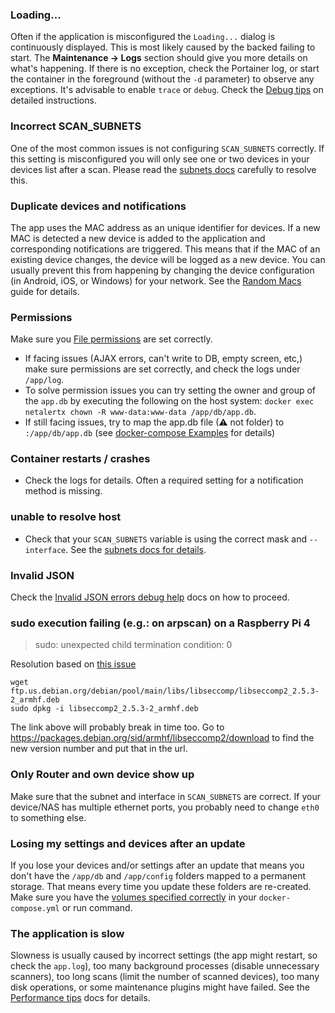 ### Loading...

Often if the application is misconfigured the `Loading...` dialog is continuously displayed. This is most likely caused by the backed failing to start. The **Maintenance -> Logs** section should give you more details on what's happening. If there is no exception, check the Portainer log, or start the container in the foreground (without the `-d` parameter) to observe any exceptions. It's advisable to enable `trace` or `debug`. Check the [Debug tips](./DEBUG_TIPS.md) on detailed instructions. 

### Incorrect SCAN_SUBNETS

One of the most common issues is not configuring `SCAN_SUBNETS` correctly. If this setting is misconfigured you will only see one or two devices in your devices list after a scan. Please read the [subnets docs](./SUBNETS.md) carefully to resolve this.

### Duplicate devices and notifications

The app uses the MAC address as an unique identifier for devices. If a new MAC is detected a new device is added to the application and corresponding notifications are triggered. This means that if the MAC of an existing device changes, the device will be logged as a new device. You can usually prevent this from happening by changing the device configuration (in Android, iOS, or Windows) for your network. See the [Random Macs](./RANDOM_MAC.md) guide for details. 

### Permissions

Make sure you [File permissions](./FILE_PERMISSIONS.md) are set correctly.

* If facing issues (AJAX errors, can't write to DB, empty screen, etc,) make sure permissions are set correctly, and check the logs under `/app/log`. 
* To solve permission issues you can try setting the owner and group of the `app.db` by executing the following on the host system: `docker exec netalertx chown -R www-data:www-data /app/db/app.db`. 
* If still facing issues, try to map the app.db file (⚠ not folder) to `:/app/db/app.db` (see [docker-compose Examples](https://github.com/jokob-sk/NetAlertX/blob/main/dockerfiles/README.md#-docker-composeyml-examples) for details)

### Container restarts / crashes

* Check the logs for details. Often a required setting for a notification method is missing. 

### unable to resolve host

* Check that your `SCAN_SUBNETS` variable is using the correct mask and `--interface`. See the [subnets docs for details](./SUBNETS.md).  

### Invalid JSON

Check the [Invalid JSON errors debug help](./DEBUG_INVALID_JSON.md) docs on how to proceed.

### sudo execution failing (e.g.: on arpscan) on a Raspberry Pi 4 

> sudo: unexpected child termination condition: 0

Resolution based on [this issue](https://github.com/linuxserver/docker-papermerge/issues/4#issuecomment-1003657581)

```
wget ftp.us.debian.org/debian/pool/main/libs/libseccomp/libseccomp2_2.5.3-2_armhf.deb
sudo dpkg -i libseccomp2_2.5.3-2_armhf.deb
```

The link above will probably break in time too. Go to https://packages.debian.org/sid/armhf/libseccomp2/download to find the new version number and put that in the url.

### Only Router and own device show up

Make sure that the subnet and interface in `SCAN_SUBNETS` are correct. If your device/NAS has multiple ethernet ports, you probably need to change `eth0` to something else.

### Losing my settings and devices after an update

If you lose your devices and/or settings after an update that means you don't have the `/app/db` and `/app/config` folders mapped to a permanent storage. That means every time you update these folders are re-created. Make sure you have the [volumes specified correctly](./DOCKER_COMPOSE.md) in your `docker-compose.yml` or run command.


### The application is slow

Slowness is usually caused by incorrect settings (the app might restart, so check the `app.log`), too many background processes (disable unnecessary scanners), too long scans (limit the number of scanned devices), too many disk operations, or some maintenance plugins might have failed. See the [Performance tips](./PERFORMANCE.md) docs for details.